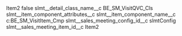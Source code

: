 <?xml version="1.0" encoding="UTF-8"?>
<CustomMetadata xmlns="http://soap.sforce.com/2006/04/metadata" xmlns:xsi="http://www.w3.org/2001/XMLSchema-instance" xmlns:xsd="http://www.w3.org/2001/XMLSchema">
    <label>Item2</label>
    <protected>false</protected>
    <values>
        <field>slmt__detail_class_name__c</field>
        <value xsi:type="xsd:string">BE_SM_VisitQVC_Cls</value>
    </values>
    <values>
        <field>slmt__item_component_attributes__c</field>
        <value xsi:nil="true"/>
    </values>
    <values>
        <field>slmt__item_component_name__c</field>
        <value xsi:type="xsd:string">c:BE_SM_VisitItem_Cmp</value>
    </values>
    <values>
        <field>slmt__sales_meeting_config_id__c</field>
        <value xsi:type="xsd:string">slmtConfig</value>
    </values>
    <values>
        <field>slmt__sales_meeting_item_id__c</field>
        <value xsi:type="xsd:string">Item2</value>
    </values>
</CustomMetadata>
